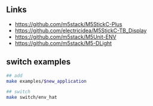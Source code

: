 ## Links

- https://github.com/m5stack/M5StickC-Plus
- https://github.com/electricidea/M5StickC-TB_Display
- https://github.com/m5stack/M5Unit-ENV
- https://github.com/m5stack/M5-DLight

## switch examples

```sh
## add
make examples/$new_application

## switch
make switch/env_hat
```

